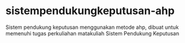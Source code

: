 # sistempendukungkeputusan-ahp
Sistem pendukung keputusan menggunakan metode ahp, dibuat untuk memenuhi tugas perkuliahan matakuliah Sistem Pendukung Keputusan
